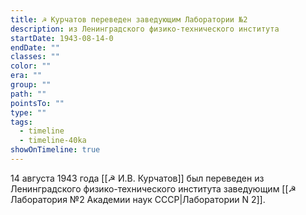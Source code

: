 ```yaml
---
title: ☭ Курчатов переведен заведующим Лаборатории №2
description: из Ленинградского физико-технического института
startDate: 1943-08-14-0
endDate: ""
classes: ""
color: ""
era: ""
group: ""
path: ""
pointsTo: ""
type: ""
tags:
  - timeline
  - timeline-40ka
showOnTimeline: true
---
```



14 августа 1943 года [[☭ И.В. Курчатов]] был переведен из Ленинградского физико-технического института заведующим [[☭ Лаборатория №2 Академии наук СССР|Лаборатории N 2]].
